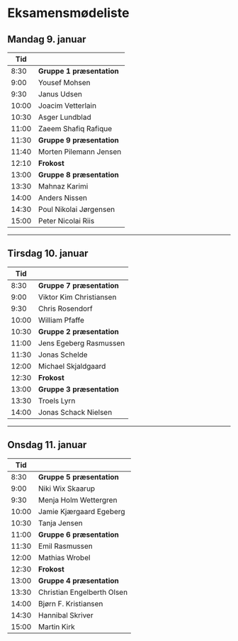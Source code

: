 # Eksamensmødeliste

## Mandag 9. januar

Tid | |
---|---
8:30 | **Gruppe 1 præsentation**
9:00 | Yousef Mohsen
9:30 | Janus Udsen 
10:00| Joacim Vetterlain 
10:30| Asger Lundblad 
11:00| Zaeem Shafiq Rafique
11:30 | **Gruppe 9 præsentation**
11:40| Morten Pilemann Jensen
12:10 | **Frokost**
13:00 | **Gruppe 8  præsentation**
13:30| Mahnaz Karimi
14:00| Anders Nissen 
14:30| Poul Nikolai Jørgensen
15:00| Peter Nicolai Riis


***
<div style="page-break-after: always;"></div>

## Tirsdag 10. januar

Tid | |
---|---
8:30 | **Gruppe 7 præsentation**
9:00| Viktor Kim Christiansen
9:30| Chris Rosendorf 
10:00| William Pfaffe
10:30 | **Gruppe 2 præsentation**
11:00| Jens Egeberg Rasmussen
11:30| Jonas Schelde 
12:00| Michael Skjaldgaard
12:30 | **Frokost**
13:00 | **Gruppe 3 præsentation**
13:30| Troels Lyrn
14:00| Jonas Schack Nielsen

---
<div style="page-break-after: always;"></div>

## Onsdag 11. januar
Tid | |
---|---
8:30 | **Gruppe 5 præsentation**
9:00| Niki Wix Skaarup
9:30| Menja Holm Wettergren
10:00| Jamie Kjærgaard Egeberg
10:30| Tanja Jensen
11:00 | **Gruppe 6  præsentation**
11:30| Emil Rasmussen
12:00| Mathias Wrobel
12:30| **Frokost**
13:00| **Gruppe 4  præsentation**
13:30| Christian Engelberth Olsen
14:00| Bjørn F. Kristiansen 
14:30| Hannibal Skriver 
15:00| Martin Kirk



